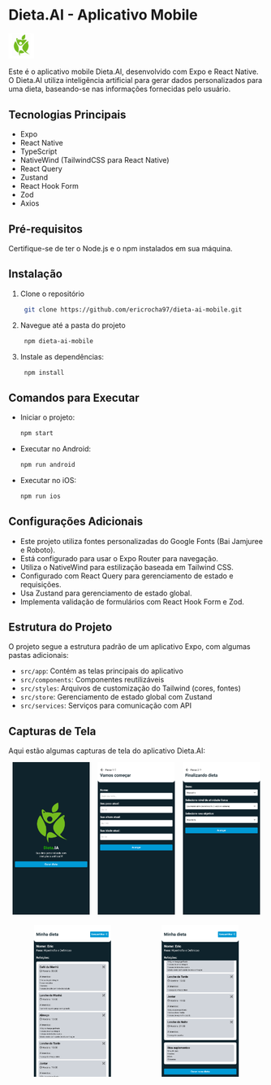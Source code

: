# Dieta.AI - Aplicativo Mobile

<img src="./.github/logo.png" alt="Descrição da imagem" width="10%" />

Este é o aplicativo mobile Dieta.AI, desenvolvido com Expo e React Native. O Dieta.AI utiliza inteligência artificial para gerar dados personalizados para uma dieta, baseando-se nas informações fornecidas pelo usuário.

## Tecnologias Principais

- Expo
- React Native
- TypeScript
- NativeWind (TailwindCSS para React Native)
- React Query
- Zustand
- React Hook Form
- Zod
- Axios

## Pré-requisitos

Certifique-se de ter o Node.js e o npm instalados em sua máquina.

## Instalação

1. Clone o repositório

   ```bash
    git clone https://github.com/ericrocha97/dieta-ai-mobile.git
    ```

2. Navegue até a pasta do projeto

   ```bash
    npm dieta-ai-mobile
    ```

3. Instale as dependências:

   ```bash
    npm install
    ```

## Comandos para Executar

- Iniciar o projeto:

  ```bash
  npm start
  ```

- Executar no Android:

  ```bash
  npm run android
  ```

- Executar no iOS:

  ```bash
  npm run ios
  ```

## Configurações Adicionais

- Este projeto utiliza fontes personalizadas do Google Fonts (Bai Jamjuree e Roboto).
- Está configurado para usar o Expo Router para navegação.
- Utiliza o NativeWind para estilização baseada em Tailwind CSS.
- Configurado com React Query para gerenciamento de estado e requisições.
- Usa Zustand para gerenciamento de estado global.
- Implementa validação de formulários com React Hook Form e Zod.

## Estrutura do Projeto

O projeto segue a estrutura padrão de um aplicativo Expo, com algumas pastas adicionais:

- `src/app`: Contém as telas principais do aplicativo
- `src/components`: Componentes reutilizáveis
- `src/styles`: Arquivos de customização do Tailwind (cores, fontes)
- `src/store`: Gerenciamento de estado global com Zustand
- `src/services`: Serviços para comunicação com API

## Capturas de Tela

Aqui estão algumas capturas de tela do aplicativo Dieta.AI:

<div style="display: flex; justify-content: space-around;">
  <img src="./.github/home.png" alt="Tela Inicial" width="30%" />
  <img src="./.github/step-one.png" alt="Passo 1" width="30%" />
  <img src="./.github/step-two.png" alt="Passo 2" width="30%" />

</div>
<div style="display: flex; justify-content: space-around; margin-top: 20px;">
  <img src="./.github/nutrition-one.png" alt="Tela de Dieta" width="30%" />
  <img src="./.github/nutrition-two.png" alt="Tela de Dieta" width="30%" />
</div>
